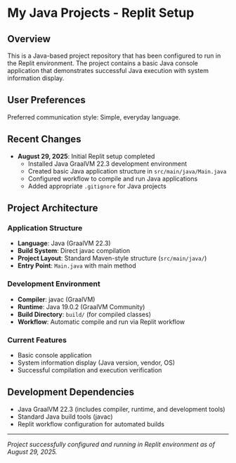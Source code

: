# My Java Projects - Replit Setup

## Overview

This is a Java-based project repository that has been configured to run in the Replit environment. The project contains a basic Java console application that demonstrates successful Java execution with system information display.

## User Preferences

Preferred communication style: Simple, everyday language.

## Recent Changes

- **August 29, 2025**: Initial Replit setup completed
  - Installed Java GraalVM 22.3 development environment
  - Created basic Java application structure in `src/main/java/Main.java`
  - Configured workflow to compile and run Java applications
  - Added appropriate `.gitignore` for Java projects

## Project Architecture

### Application Structure
- **Language**: Java (GraalVM 22.3)
- **Build System**: Direct javac compilation
- **Project Layout**: Standard Maven-style structure (`src/main/java/`)
- **Entry Point**: `Main.java` with main method

### Development Environment
- **Compiler**: javac (GraalVM)
- **Runtime**: Java 19.0.2 (GraalVM Community)
- **Build Directory**: `build/` (for compiled classes)
- **Workflow**: Automatic compile and run via Replit workflow

### Current Features
- Basic console application
- System information display (Java version, vendor, OS)
- Successful compilation and execution verification

## Development Dependencies

- Java GraalVM 22.3 (includes compiler, runtime, and development tools)
- Standard Java build tools (javac)
- Replit workflow configuration for automated builds

---

*Project successfully configured and running in Replit environment as of August 29, 2025.*